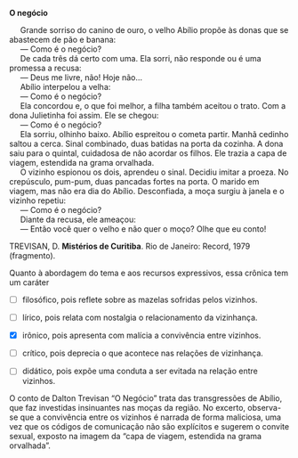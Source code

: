 

**O negócio**

     Grande sorriso do canino de ouro, o velho Abílio propõe às donas que se abastecem de pão e banana:\
     — Como é o negócio?\
     De cada três dá certo com uma. Ela sorri, não responde ou é uma promessa a recusa:\
     — Deus me livre, não! Hoje não…\
     Abílio interpelou a velha:\
     — Como é o negócio?\
     Ela concordou e, o que foi melhor, a filha também aceitou o trato. Com a dona Julietinha foi assim. Ele se chegou:\
     — Como é o negócio?\
     Ela sorriu, olhinho baixo. Abílio espreitou o cometa partir. Manhã cedinho saltou a cerca. Sinal combinado, duas batidas na porta da cozinha. A dona saiu para o quintal, cuidadosa de não acordar os filhos. Ele trazia a capa de viagem, estendida na grama orvalhada.\
     O vizinho espionou os dois, aprendeu o sinal. Decidiu imitar a proeza. No crepúsculo, pum-pum, duas pancadas fortes na porta. O marido em viagem, mas não era dia do Abílio. Desconfiada, a moça surgiu à janela e o vizinho repetiu:\
     — Como é o negócio?\
     Diante da recusa, ele ameaçou:\
     — Então você quer o velho e não quer o moço? Olhe que eu conto!

TREVISAN, D. **Mistérios de Curitiba**. Rio de Janeiro: Record, 1979 (fragmento).

Quanto à abordagem do tema e aos recursos expressivos, essa crônica tem um caráter



- [ ] filosófico, pois reflete sobre as mazelas sofridas pelos vizinhos.
- [ ] lírico, pois relata com nostalgia o relacionamento da vizinhança.
- [x] irônico, pois apresenta com malícia a convivência entre vizinhos.
- [ ] crítico, pois deprecia o que acontece nas relações de vizinhança.
- [ ] didático, pois expõe uma conduta a ser evitada na relação entre vizinhos.


O conto de Dalton Trevisan “O Negócio” trata das transgressões de Abílio, que faz investidas insinuantes nas moças da região. No excerto, observa-se que a convivência entre os vizinhos é narrada de forma maliciosa, uma vez que os códigos de comunicação não são explícitos e sugerem o convite sexual, exposto na imagem da “capa de viagem, estendida na grama orvalhada”.
